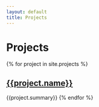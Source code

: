 ```yaml
---
layout: default
title: Projects
---
```

# Projects

{% for project in site.projects %}
## [{{project.name}}]({{project.url}})
{{project.summary}}
{% endfor %}
